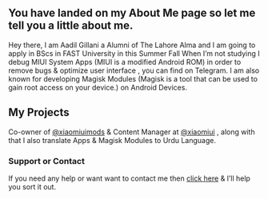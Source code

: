 ## You have landed on my About Me page so let me tell you a little about me. 

Hey there, I am Aadil Gillani a Alumni of The Lahore Alma and I am going to apply in BScs in FAST University in this Summer Fall When I’m not studying I debug MIUI System Apps (MIUI is a modified Android ROM) in order to remove bugs & optimize user interface , you can find on Telegram. I am also known for developing Magisk Modules (Magisk is a tool that can be used to gain root access on your device.) on Android Devices.

## My Projects

Co-owner of [@xiaomiuimods](t.me/xiaomiuimods) & Content Manager at [@xiaomiui](t.me/xiaomiui) , along with that I also translate Apps & Magisk Modules to Urdu Language.


### Support or Contact

If you need any help or want want to contact me then [click here](https://t.me/aadilgillani) & I’ll help you sort it out.
